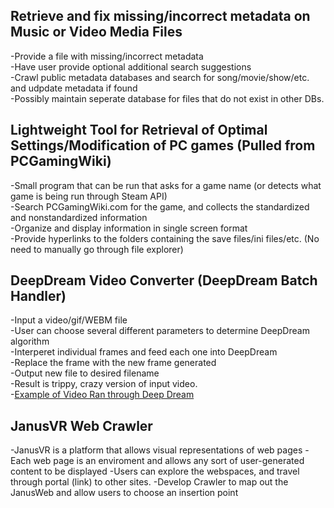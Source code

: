 ## Retrieve and fix missing/incorrect metadata on Music or Video Media Files
   -Provide a file with missing/incorrect metadata   
   -Have user provide optional additional search suggestions  
   -Crawl public metadata databases and search for song/movie/show/etc. and udpdate metadata if found  
   -Possibly maintain seperate database for files that do not exist in other DBs.  

## Lightweight Tool for Retrieval of Optimal Settings/Modification of PC games (Pulled from PCGamingWiki)  
  -Small program that can be run that asks for a game name (or detects what game is being run through Steam API)   
  -Search PCGamingWiki.com for the game, and collects the standardized and nonstandardized information   
  -Organize and display information in single screen format   
  -Provide hyperlinks to the folders containing the save files/ini files/etc. (No need to manually go through file explorer)   
  
## DeepDream Video Converter (DeepDream Batch Handler)
  -Input a video/gif/WEBM file   
  -User can choose several different parameters to determine DeepDream algorithm   
  -Interperet individual frames and feed each one into DeepDream   
  -Replace the frame with the new frame generated   
  -Output new file to desired filename   
  -Result is trippy, crazy version of input video.   
  -[Example of Video Ran through Deep Dream](https://youtu.be/AhwvJpEEWeE?t=31) 

## JanusVR Web Crawler
   -JanusVR is a platform that allows visual representations of web pages
   -Each web page is an enviroment and allows any sort of user-generated content to be displayed
   -Users can explore the webspaces, and travel through portal (link) to other sites.
   -Develop Crawler to map out the JanusWeb and allow users to choose an insertion point
